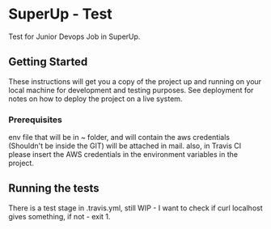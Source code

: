 # SuperUp - Test

Test for Junior Devops Job in SuperUp.

## Getting Started

These instructions will get you a copy of the project up and running on your local machine for development and testing purposes. See deployment for notes on how to deploy the project on a live system.

### Prerequisites

env file that will be in ~ folder, and will contain the aws credentials (Shouldn't be inside the GIT)
will be attached in mail.
also, in Travis CI please insert the AWS credentials in the environment variables in the project.

## Running the tests

There is a test stage in .travis.yml, still WIP - I want to check if curl localhost gives something, if not - exit 1.
